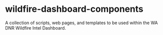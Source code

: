 # wildfire-dashboard-components
A collection of scripts, web pages, and templates to be used within the WA DNR Wildfire Intel Dashboard.
